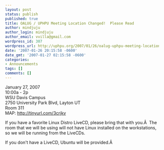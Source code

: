 ```yaml
---
layout: post
status: publish
published: true
title: OALUG / UPHPU Meeting Location Changed!  Please Read
author: mindjuju
author_login: mindjuju
author_email: vvilla@gmail.com
wordpress_id: 307
wordpress_url: http://uphpu.org/2007/01/26/oalug-uphpu-meeting-location-changed-please-read/
date: '2007-01-26 20:15:58 -0600'
date_gmt: '2007-01-27 02:15:58 -0600'
categories:
- Announcements
tags: []
comments: []
---
```

<p class="information">January 27, 2007<br />
10:00a - 2p<br />
WSU Davis Campus<br />
2750 University Park Blvd, Layton UT<br />
Room 311<br />
MAP: <a href="http://tinyurl.com/3crjkv">http://tinyurl.com/3crjkv</a></p>
<p>If you have a favorite Linux Distro LiveCD, please bring that with you.Â  The room that we will be using will not have Linux installed on the workstations, so we will be running from the LiveCDs.</p>
<p>If you don't have a LiveCD, Ubuntu will be provided.Â </p>
